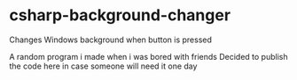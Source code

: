 # csharp-background-changer
Changes Windows background when button is pressed

A random program i made when i was bored with friends
Decided to publish the code here in case someone will need it one day

